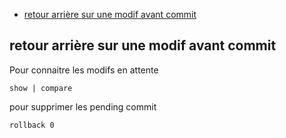 * [retour arrière sur une modif avant commit](#retour-arrière-sur-une-modif-avant-commit)
## retour arrière sur une modif avant commit

Pour connaitre les modifs en attente

`show | compare`

pour supprimer les pending commit 

`rollback 0`
